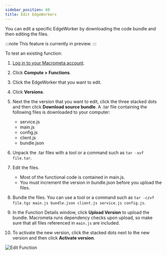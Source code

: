 ```yaml
---
sidebar_position: 60
title: Edit EdgeWorkers
---
```


You can edit a specific EdgeWorker by downloading the code bundle and then editing the files.

:::note
This feature is currently in preview.
:::

To test an existing function:

1. [Log in to your Macrometa account](https://auth-play.macrometa.io/).
2. Click **Compute > Functions**.
3. Click the EdgeWorker that you want to edit.
4. Click **Versions**.
5. Next the the version that you want to edit, click the three stacked dots and then click **Download source bundle**.
   A .tar file containing the following files is downloaded to your computer:
   - service.js
   - main.js
   - config.js
   - client.js
   - bundle.json

6. Unpack the .tar files with a tool or a command such as `tar -xvf file.tar`.
7. Edit the files.
   - Most of the functional code is contained in main.js.
   - You must increment the version in bundle.json before you upload the files.

8. Bundle the files. You can use a tool or a command such as `tar -czvf file.tgz main.js bundle.json client.js service.js config.js`.
9. In the Function Details window, click **Upload Version** to upload the bundle. Macrometa runs dependency checks upon upload, so make sure that all files referenced in `main.js` are included.
10. To activate the new version, click the stacked dots next to the new version and then click **Activate version**.

![Edit Function](/img/functions/edit-function.png)
